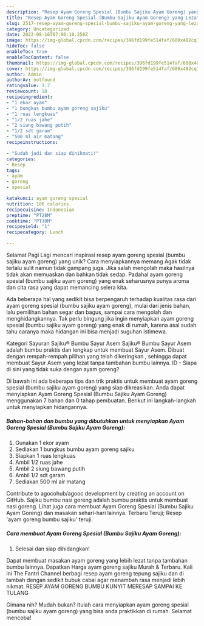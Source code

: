 ```yaml
---
description: "Resep Ayam Goreng Spesial (Bumbu Sajiku Ayam Goreng) yang Lezat Sekali, Enak"
title: "Resep Ayam Goreng Spesial (Bumbu Sajiku Ayam Goreng) yang Lezat Sekali, Enak"
slug: 2517-resep-ayam-goreng-spesial-bumbu-sajiku-ayam-goreng-yang-lezat-sekali-enak
category: Uncategorized
date: 2022-08-16T07:06:10.258Z
image: https://img-global.cpcdn.com/recipes/396fd199fe514faf/680x482cq70/ayam-goreng-spesial-bumbu-sajiku-ayam-goreng-foto-resep-utama.jpg
hideToc: false
enableToc: true
enableTocContent: false
thumbnail: https://img-global.cpcdn.com/recipes/396fd199fe514faf/680x482cq70/ayam-goreng-spesial-bumbu-sajiku-ayam-goreng-foto-resep-utama.jpg
cover: https://img-global.cpcdn.com/recipes/396fd199fe514faf/680x482cq70/ayam-goreng-spesial-bumbu-sajiku-ayam-goreng-foto-resep-utama.jpg
author: Admin
authorAv: notfound
ratingvalue: 3.7
reviewcount: 18
recipeingredient:
- "1 ekor ayam"
- "1 bungkus bumbu ayam goreng sajiku"
- "1 ruas lengkuas"
- "1/2 ruas jahe"
- "2 siung bawang putih"
- "1/2 sdt garam"
- "500 ml air matang"
recipeinstructions:

- "Sudah jadi dan siap dinikmati!"
categories:
- Resep
tags:
- ayam
- goreng
- spesial

katakunci: ayam goreng spesial 
nutrition: 186 calories
recipecuisine: Indonesian
preptime: "PT28M"
cooktime: "PT38M"
recipeyield: "1"
recipecategory: Lunch

---
```



Selamat Pagi Lagi mencari inspirasi resep ayam goreng spesial (bumbu sajiku ayam goreng) yang unik? Cara menyiapkannya memang Agak tidak terlalu sulit namun tidak gampang juga. Jika salah mengolah maka hasilnya tidak akan memuaskan dan bahkan tidak sedap. Padahal ayam goreng spesial (bumbu sajiku ayam goreng) yang enak seharusnya punya aroma dan cita rasa yang dapat memancing selera kita.


Ada beberapa hal yang sedikit bisa berpengaruh terhadap kualitas rasa dari ayam goreng spesial (bumbu sajiku ayam goreng), mulai dari jenis bahan, lalu pemilihan bahan segar dan bagus, sampai cara mengolah dan menghidangkannya. Tak perlu bingung jika ingin menyiapkan ayam goreng spesial (bumbu sajiku ayam goreng) yang enak di rumah, karena asal sudah tahu caranya maka hidangan ini bisa menjadi suguhan istimewa.

Kategori Sayuran Sajiku® Bumbu Sayur Asem Sajiku® Bumbu Sayur Asem adalah bumbu praktis dan lengkap untuk membuat Sayur Asem. Dibuat dengan rempah-rempah pilihan yang telah dikeringkan , sehingga dapat membuat Sayur Asem yang lezat tanpa tambahan bumbu lainnya. ID - Siapa di sini yang tidak suka dengan ayam goreng?


Di bawah ini ada beberapa tips dan trik praktis untuk membuat ayam goreng spesial (bumbu sajiku ayam goreng) yang siap dikreasikan. Anda dapat menyiapkan Ayam Goreng Spesial (Bumbu Sajiku Ayam Goreng) menggunakan 7 bahan dan 0 tahap pembuatan. Berikut ini langkah-langkah untuk menyiapkan hidangannya.

<!--inarticleads1-->

##### Bahan-bahan dan bumbu yang dibutuhkan untuk menyiapkan Ayam Goreng Spesial (Bumbu Sajiku Ayam Goreng):

1. Gunakan 1 ekor ayam
1. Sediakan 1 bungkus bumbu ayam goreng sajiku
1. Siapkan 1 ruas lengkuas
1. Ambil 1/2 ruas jahe
1. Ambil 2 siung bawang putih
1. Ambil 1/2 sdt garam
1. Sediakan 500 ml air matang


Contribute to agocohub/agooc development by creating an account on GitHub. Sajiku bumbu nasi goreng adalah bumbu praktis untuk membuat nasi goreng. Lihat juga cara membuat Ayam Goreng Spesial (Bumbu Sajiku Ayam Goreng) dan masakan sehari-hari lainnya. Terbaru Teruji; Resep &#39;ayam goreng bumbu sajiku&#39; teruji. 

<!--inarticleads2-->

##### Cara membuat Ayam Goreng Spesial (Bumbu Sajiku Ayam Goreng):


1. Selesai dan siap dihidangkan!

Dapat membuat masakan ayam goreng yang lebih lezat tanpa tambahan bumbu lainnya. Dapatkan Harga ayam goreng sajiku Murah &amp; Terbaru. Kali ini The Fantri Channel berbagi resep ayam goreng tepung sajiku dan di tambah dengan sedikit bubuk cabai agar menambah rasa menjadi lebih nikmat. RESEP AYAM GORENG BUMBU KUNYIT MERESAP SAMPAI KE TULANG 

Gimana nih? Mudah bukan? Itulah cara menyiapkan ayam goreng spesial (bumbu sajiku ayam goreng) yang bisa anda praktikkan di rumah. Selamat mencoba!
